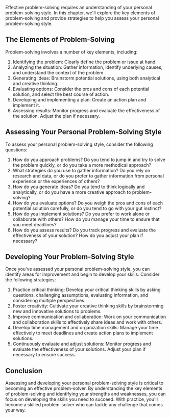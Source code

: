 
Effective problem-solving requires an understanding of your personal problem-solving style. In this chapter, we'll explore the key elements of problem-solving and provide strategies to help you assess your personal problem-solving style.

The Elements of Problem-Solving
-------------------------------

Problem-solving involves a number of key elements, including:

1. Identifying the problem: Clearly define the problem or issue at hand.
2. Analyzing the situation: Gather information, identify underlying causes, and understand the context of the problem.
3. Generating ideas: Brainstorm potential solutions, using both analytical and creative thinking.
4. Evaluating options: Consider the pros and cons of each potential solution, and select the best course of action.
5. Developing and implementing a plan: Create an action plan and implement it.
6. Assessing results: Monitor progress and evaluate the effectiveness of the solution. Adjust the plan if necessary.

Assessing Your Personal Problem-Solving Style
---------------------------------------------

To assess your personal problem-solving style, consider the following questions:

1. How do you approach problems? Do you tend to jump in and try to solve the problem quickly, or do you take a more methodical approach?
2. What strategies do you use to gather information? Do you rely on research and data, or do you prefer to gather information from personal experience or the experiences of others?
3. How do you generate ideas? Do you tend to think logically and analytically, or do you have a more creative approach to problem-solving?
4. How do you evaluate options? Do you weigh the pros and cons of each potential solution carefully, or do you tend to go with your gut instinct?
5. How do you implement solutions? Do you prefer to work alone or collaborate with others? How do you manage your time to ensure that you meet deadlines?
6. How do you assess results? Do you track progress and evaluate the effectiveness of your solution? How do you adjust your plan if necessary?

Developing Your Problem-Solving Style
-------------------------------------

Once you've assessed your personal problem-solving style, you can identify areas for improvement and begin to develop your skills. Consider the following strategies:

1. Practice critical thinking: Develop your critical thinking skills by asking questions, challenging assumptions, evaluating information, and considering multiple perspectives.
2. Foster creativity: Cultivate your creative thinking skills by brainstorming new and innovative solutions to problems.
3. Improve communication and collaboration: Work on your communication and collaboration skills to effectively share ideas and work with others.
4. Develop time management and organization skills: Manage your time effectively to meet deadlines and create action plans to implement solutions.
5. Continuously evaluate and adjust solutions: Monitor progress and evaluate the effectiveness of your solutions. Adjust your plan if necessary to ensure success.

Conclusion
----------

Assessing and developing your personal problem-solving style is critical to becoming an effective problem-solver. By understanding the key elements of problem-solving and identifying your strengths and weaknesses, you can focus on developing the skills you need to succeed. With practice, you'll become a skilled problem-solver who can tackle any challenge that comes your way.
